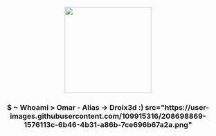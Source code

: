 <p align="center" whidth="300">
  <img align="center" width="200" src="https://user-images.githubusercontent.com/109915316/208697223-cda5ffc4-8d50-42a8-923e-72f490425e01.jpg"/>
  <h3 align="center"> $ ~ Whoami > Omar - Alias -> Droix3d :) src="https://user-images.githubusercontent.com/109915316/208698869-1576113c-6b46-4b31-a86b-7ce696b67a2a.png" </3>
 
 </p>
  
